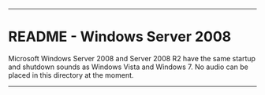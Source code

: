 
***

# README - Windows Server 2008

Microsoft Windows Server 2008 and Server 2008 R2 have the same startup and shutdown sounds as Windows Vista and Windows 7. No audio can be placed in this directory at the moment.

***
